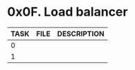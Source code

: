 # 0x0F. Load balancer

| TASK | FILE | DESCRIPTION |
|------|------|-------------|
| 0 |  |  |
| 1 |  |  |
